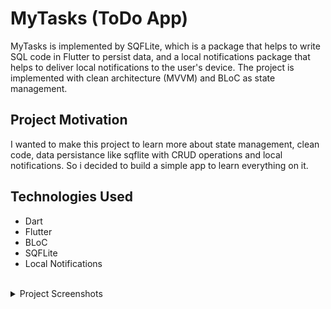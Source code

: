 # MyTasks (ToDo App)

MyTasks is implemented by SQFLite, which is a package that helps to write SQL code in Flutter to persist data, and a local notifications package that helps to deliver local notifications to the user's device. The project is implemented with clean architecture (MVVM) and BLoC as state management.

## Project Motivation

I wanted to make this project to learn more about state management, clean code, data persistance like sqflite with CRUD operations and local notifications. So i decided to build a simple app to learn everything on it.

## Technologies Used

- Dart
- Flutter
- BLoC
- SQFLite
- Local Notifications

<br />

<details>
  <summary>Project Screenshots</summary>
  <img src="MyTasks/tasks1.png" name="screenshot1 width="200" height="400"">
  <img src="MyTasks/tasks2.png" name="screenshot2 width="200" height="400"">
  <img src="MyTasks/tasks3.png" name="screenshot3 width="200" height="400"">
  <img src="MyTasks/tasks4.png" name="screenshot4 width="200" height="400"">
  <img src="MyTasks/tasks5.png" name="screenshot5 width="200" height="400"">
  <img src="MyTasks/tasks6.png" name="screenshot6 width="200" height="400"">
  <img src="MyTasks/tasks7.png" name="screenshot7 width="200" height="400"">
  <img src="MyTasks/tasks8.png" name="screenshot8 width="200" height="400"">
